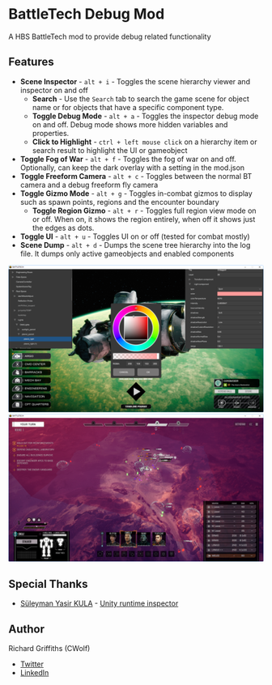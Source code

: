 # BattleTech Debug Mod

A HBS BattleTech mod to provide debug related functionality

## Features

* __Scene Inspector__ - `alt + i` - Toggles the scene hierarchy viewer and inspector on and off
    * __Search__ - Use the `Search` tab to search the game scene for object name or for objects that have a specific component type.
    * __Toggle Debug Mode__ - `alt + a` - Toggles the inspector debug mode on and off. Debug mode shows more hidden variables and properties.
    * __Click to Highlight__ - `ctrl + left mouse click` on a hierarchy item or search result to highlight the UI or gameobject
* __Toggle Fog of War__ - `alt + f` - Toggles the fog of war on and off. Optionally, can keep the dark overlay with a setting in the mod.json
* __Toggle Freeform Camera__ - `alt + c` - Toggles between the normal BT camera and a debug freeform fly camera
* __Toggle Gizmo Mode__ - `alt + g` - Toggles in-combat gizmos to display such as spawn points, regions and the encounter boundary
    * __Toggle Region Gizmo__ - `alt + r` - Toggles full region view mode on or off. When on, it shows the region entirely, when off it shows just the edges as dots.
* __Toggle UI__ - `alt + u` - Toggles UI on or off (tested for combat mostly)
* __Scene Dump__ - `alt + d` - Dumps the scene tree hierarchy into the log file. It dumps only active gameobjects and enabled components

![Example Sim Game Inspector](./docs/images/Sim.png)
![Example Gizmos & Fly Cam](./docs/images/Gizmos.png)

## Special Thanks

* [Süleyman Yasir KULA](https://github.com/yasirkula) - [Unity runtime inspector](https://github.com/yasirkula/UnityRuntimeInspector)

## Author

Richard Griffiths (CWolf)
  * [Twitter](https://twitter.com/CWolf)
  * [LinkedIn](https://www.linkedin.com/in/richard-griffiths-436b7a19/)